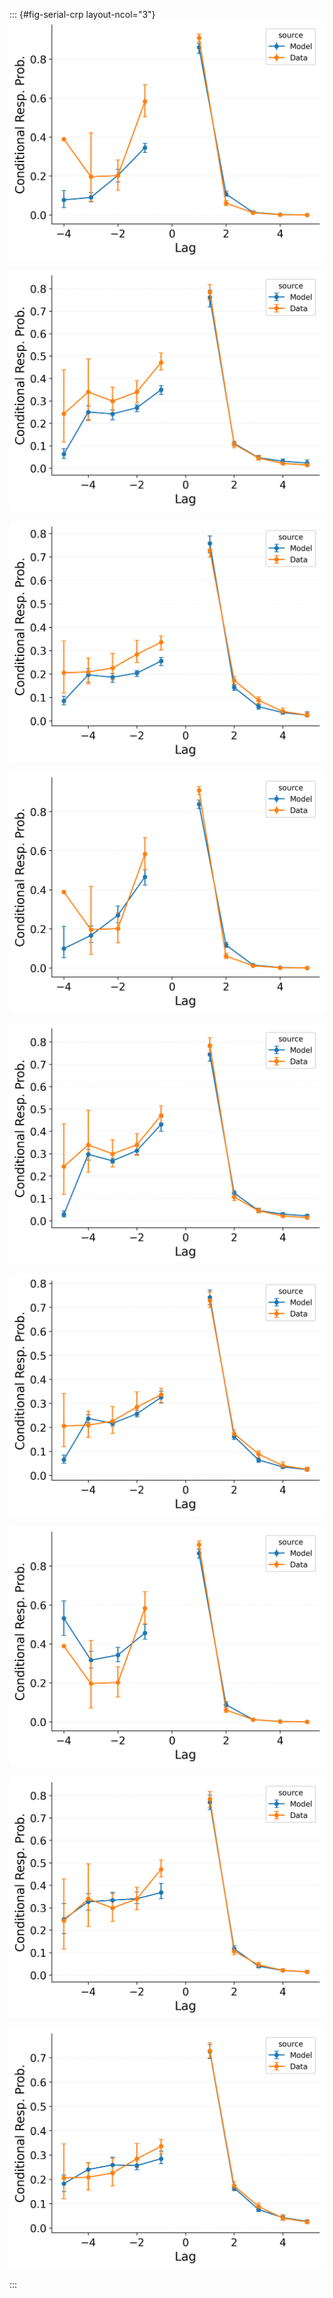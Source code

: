 ::: {#fig-serial-crp layout-ncol="3"}
![](figures/Gordon2021_BaseCRU_with_ContextTerm%2BConfusable_Fitting_crp_LL5.png)

![](figures/Gordon2021_BaseCRU_with_ContextTerm%2BConfusable_Fitting_crp_LL6.png)

![](figures/Gordon2021_BaseCRU_with_ContextTerm%2BConfusable_Fitting_crp_LL7.png)

![](figures/Gordon2021_CRU_with_Pre-Expt_and_Primacy,_and_ContextTerm+Confusable_Fitting_crp_LL5.png)

![](figures/Gordon2021_CRU_with_Pre-Expt_and_Primacy,_and_ContextTerm+Confusable_Fitting_crp_LL6.png)

![](figures/Gordon2021_CRU_with_Pre-Expt_and_Primacy,_and_ContextTerm+Confusable_Fitting_crp_LL7.png)

![](figures/Gordon2021_BaseCMR%2BConfusable_Fitting_crp_LL5.png)

![](figures/Gordon2021_BaseCMR%2BConfusable_Fitting_crp_LL6.png)

![](figures/Gordon2021_BaseCMR%2BConfusable_Fitting_crp_LL7.png)

:::